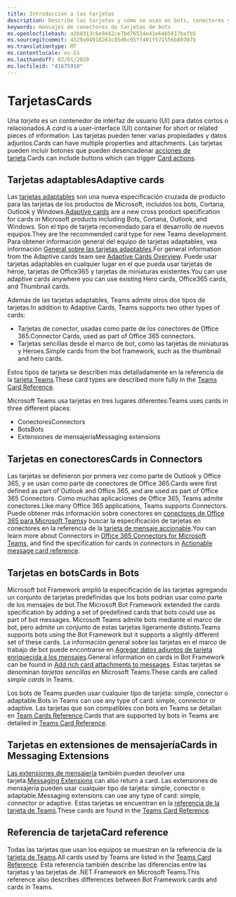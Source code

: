 ```yaml
---
title: Introducción a las tarjetas
description: Describe las tarjetas y cómo se usan en bots, conectores y extensiones de mensajería.
keywords: mensajes de conectores de tarjetas de bots
ms.openlocfilehash: a260313c6e9442ce7bd76524e41e6465617bafb5
ms.sourcegitcommit: 4329a94918263c85d6c65ff401f571556b80307b
ms.translationtype: MT
ms.contentlocale: es-ES
ms.lasthandoff: 02/01/2020
ms.locfileid: "41675910"
---
```

# <a name="cards"></a><span data-ttu-id="6ded0-104">Tarjetas</span><span class="sxs-lookup"><span data-stu-id="6ded0-104">Cards</span></span>

<span data-ttu-id="6ded0-105">Una *tarjeta* es un contenedor de interfaz de usuario (UI) para datos cortos o relacionados.</span><span class="sxs-lookup"><span data-stu-id="6ded0-105">A *card* is a user-interface (UI) container for short or related pieces of information.</span></span> <span data-ttu-id="6ded0-106">Las tarjetas pueden tener varias propiedades y datos adjuntos.</span><span class="sxs-lookup"><span data-stu-id="6ded0-106">Cards can have multiple properties and attachments.</span></span> <span data-ttu-id="6ded0-107">Las tarjetas pueden incluir botones que pueden desencadenar [acciones de tarjeta](~/task-modules-and-cards/cards/cards-actions.md).</span><span class="sxs-lookup"><span data-stu-id="6ded0-107">Cards can include buttons which can trigger [Card actions](~/task-modules-and-cards/cards/cards-actions.md).</span></span>

## <a name="adaptive-cards"></a><span data-ttu-id="6ded0-108">Tarjetas adaptables</span><span class="sxs-lookup"><span data-stu-id="6ded0-108">Adaptive cards</span></span>

<span data-ttu-id="6ded0-109">Las [tarjetas adaptables](~/task-modules-and-cards/cards/cards-reference.md#adaptive-card) son una nueva especificación cruzada de producto para las tarjetas de los productos de Microsoft, incluidos los bots, Cortana, Outlook y Windows.</span><span class="sxs-lookup"><span data-stu-id="6ded0-109">[Adaptive cards](~/task-modules-and-cards/cards/cards-reference.md#adaptive-card) are a new cross product specification for cards in Microsoft products including Bots, Cortana, Outlook, and Windows.</span></span> <span data-ttu-id="6ded0-110">Son el tipo de tarjeta recomendado para el desarrollo de nuevos equipos.</span><span class="sxs-lookup"><span data-stu-id="6ded0-110">They are the recommended card type for new Teams development.</span></span> <span data-ttu-id="6ded0-111">Para obtener información general del equipo de tarjetas adaptables, vea información [General sobre las tarjetas adaptables](/adaptive-cards).</span><span class="sxs-lookup"><span data-stu-id="6ded0-111">For general information from the Adaptive cards team see [Adaptive Cards Overview](/adaptive-cards).</span></span> <span data-ttu-id="6ded0-112">Puede usar tarjetas adaptables en cualquier lugar en el que pueda usar tarjetas de héroe, tarjetas de Office365 y tarjetas de miniaturas existentes.</span><span class="sxs-lookup"><span data-stu-id="6ded0-112">You can use adaptive cards anywhere you can use existing Hero cards, Office365 cards, and Thumbnail cards.</span></span>

<span data-ttu-id="6ded0-113">Además de las tarjetas adaptables, Teams admite otros dos tipos de tarjetas:</span><span class="sxs-lookup"><span data-stu-id="6ded0-113">In addition to Adaptive Cards, Teams supports two other types of cards:</span></span>

* <span data-ttu-id="6ded0-114">Tarjetas de conector, usadas como parte de los conectores de Office 365.</span><span class="sxs-lookup"><span data-stu-id="6ded0-114">Connector Cards, used as part of Office 365 connectors.</span></span>
* <span data-ttu-id="6ded0-115">Tarjetas sencillas desde el marco de bot, como las tarjetas de miniaturas y Heroes.</span><span class="sxs-lookup"><span data-stu-id="6ded0-115">Simple cards from the bot framework, such as the thumbnail and hero cards.</span></span>

<span data-ttu-id="6ded0-116">Estos tipos de tarjeta se describen más detalladamente en la referencia de la [tarjeta Teams](~/task-modules-and-cards/cards/cards-reference.md).</span><span class="sxs-lookup"><span data-stu-id="6ded0-116">These card types are described more fully in the [Teams Card Reference](~/task-modules-and-cards/cards/cards-reference.md).</span></span>

<span data-ttu-id="6ded0-117">Microsoft Teams usa tarjetas en tres lugares diferentes:</span><span class="sxs-lookup"><span data-stu-id="6ded0-117">Teams uses cards in three different places:</span></span>

* <span data-ttu-id="6ded0-118">Conectores</span><span class="sxs-lookup"><span data-stu-id="6ded0-118">Connectors</span></span>
* <span data-ttu-id="6ded0-119">Bots</span><span class="sxs-lookup"><span data-stu-id="6ded0-119">Bots</span></span>
* <span data-ttu-id="6ded0-120">Extensiones de mensajería</span><span class="sxs-lookup"><span data-stu-id="6ded0-120">Messaging extensions</span></span>

## <a name="cards-in-connectors"></a><span data-ttu-id="6ded0-121">Tarjetas en conectores</span><span class="sxs-lookup"><span data-stu-id="6ded0-121">Cards in Connectors</span></span>

<span data-ttu-id="6ded0-122">Las tarjetas se definieron por primera vez como parte de Outlook y Office 365, y se usan como parte de conectores de Office 365.</span><span class="sxs-lookup"><span data-stu-id="6ded0-122">Cards were first defined as part of Outlook and Office 365, and are used as part of Office 365 Connectors.</span></span> <span data-ttu-id="6ded0-123">Como muchas aplicaciones de Office 365, Teams admite conectores.</span><span class="sxs-lookup"><span data-stu-id="6ded0-123">Like many Office 365 applications, Teams supports Connectors.</span></span> <span data-ttu-id="6ded0-124">Puede obtener más información sobre conectores en [conectores de Office 365 para Microsoft Teams](~/webhooks-and-connectors/what-are-webhooks-and-connectors.md)y buscar la especificación de tarjetas en conectores en la referencia de la [tarjeta de mensaje accionable](/outlook/actionable-messages/card-reference).</span><span class="sxs-lookup"><span data-stu-id="6ded0-124">You can learn more about Connectors in [Office 365 Connectors for Microsoft Teams](~/webhooks-and-connectors/what-are-webhooks-and-connectors.md), and find the specification for cards in connectors in [Actionable message card reference](/outlook/actionable-messages/card-reference).</span></span>

## <a name="cards-in-bots"></a><span data-ttu-id="6ded0-125">Tarjetas en bots</span><span class="sxs-lookup"><span data-stu-id="6ded0-125">Cards in Bots</span></span>

<span data-ttu-id="6ded0-126">Microsoft bot Framework amplió la especificación de las tarjetas agregando un conjunto de tarjetas predefinidas que los bots podrían usar como parte de los mensajes de bot.</span><span class="sxs-lookup"><span data-stu-id="6ded0-126">The Microsoft Bot Framework extended the cards specification by adding a set of predefined cards that bots could use as part of bot messages.</span></span> <span data-ttu-id="6ded0-127">Microsoft Teams admite bots mediante el marco de bot, pero admite un conjunto de estas tarjetas ligeramente distinto.</span><span class="sxs-lookup"><span data-stu-id="6ded0-127">Teams supports bots using the Bot Framework but it supports a slightly different set of these cards.</span></span> <span data-ttu-id="6ded0-128">La información general sobre las tarjetas en el marco de trabajo de bot puede encontrarse en [Agregar datos adjuntos de tarjeta enriquecida a los mensajes](/bot-framework/nodejs/bot-builder-nodejs-send-rich-cards).</span><span class="sxs-lookup"><span data-stu-id="6ded0-128">General information on cards in Bot Framework can be found in [Add rich card attachments to messages](/bot-framework/nodejs/bot-builder-nodejs-send-rich-cards).</span></span> <span data-ttu-id="6ded0-129">Estas tarjetas se denominan *tarjetas sencillas* en Microsoft Teams.</span><span class="sxs-lookup"><span data-stu-id="6ded0-129">These cards are called *simple cards* in Teams.</span></span>

<span data-ttu-id="6ded0-130">Los bots de Teams pueden usar cualquier tipo de tarjeta: simple, conector o adaptable.</span><span class="sxs-lookup"><span data-stu-id="6ded0-130">Bots in Teams can use any type of card: simple, connector or adaptive.</span></span> <span data-ttu-id="6ded0-131">Las tarjetas que son compatibles con bots en Teams se detallan en [Team Cards Reference](~/task-modules-and-cards/cards/cards-reference.md).</span><span class="sxs-lookup"><span data-stu-id="6ded0-131">Cards that are supported by bots in Teams are detailed in [Teams Card Reference](~/task-modules-and-cards/cards/cards-reference.md).</span></span>  

## <a name="cards-in-messaging-extensions"></a><span data-ttu-id="6ded0-132">Tarjetas en extensiones de mensajería</span><span class="sxs-lookup"><span data-stu-id="6ded0-132">Cards in Messaging Extensions</span></span>

<span data-ttu-id="6ded0-133">[Las extensiones de mensajería](~/messaging-extensions/what-are-messaging-extensions.md) también pueden devolver una tarjeta.</span><span class="sxs-lookup"><span data-stu-id="6ded0-133">[Messaging Extensions](~/messaging-extensions/what-are-messaging-extensions.md) can also return a card.</span></span> <span data-ttu-id="6ded0-134">Las extensiones de mensajería pueden usar cualquier tipo de tarjeta: simple, conector o adaptable.</span><span class="sxs-lookup"><span data-stu-id="6ded0-134">Messaging extensions can use any type of card: simple, connector or adaptive.</span></span> <span data-ttu-id="6ded0-135">Estas tarjetas se encuentran en la [referencia de la tarjeta de Teams](~/task-modules-and-cards/cards/cards-reference.md).</span><span class="sxs-lookup"><span data-stu-id="6ded0-135">These cards are found in the [Teams Card Reference](~/task-modules-and-cards/cards/cards-reference.md).</span></span>

## <a name="card-reference"></a><span data-ttu-id="6ded0-136">Referencia de tarjeta</span><span class="sxs-lookup"><span data-stu-id="6ded0-136">Card reference</span></span>

<span data-ttu-id="6ded0-137">Todas las tarjetas que usan los equipos se muestran en la referencia de la [tarjeta de Teams](~/task-modules-and-cards/cards/cards-reference.md).</span><span class="sxs-lookup"><span data-stu-id="6ded0-137">All cards used by Teams are listed in the [Teams Card Reference](~/task-modules-and-cards/cards/cards-reference.md).</span></span> <span data-ttu-id="6ded0-138">Esta referencia también describe las diferencias entre las tarjetas y las tarjetas de .NET Framework en Microsoft Teams.</span><span class="sxs-lookup"><span data-stu-id="6ded0-138">This reference also describes differences between Bot Framework cards and cards in Teams.</span></span>
